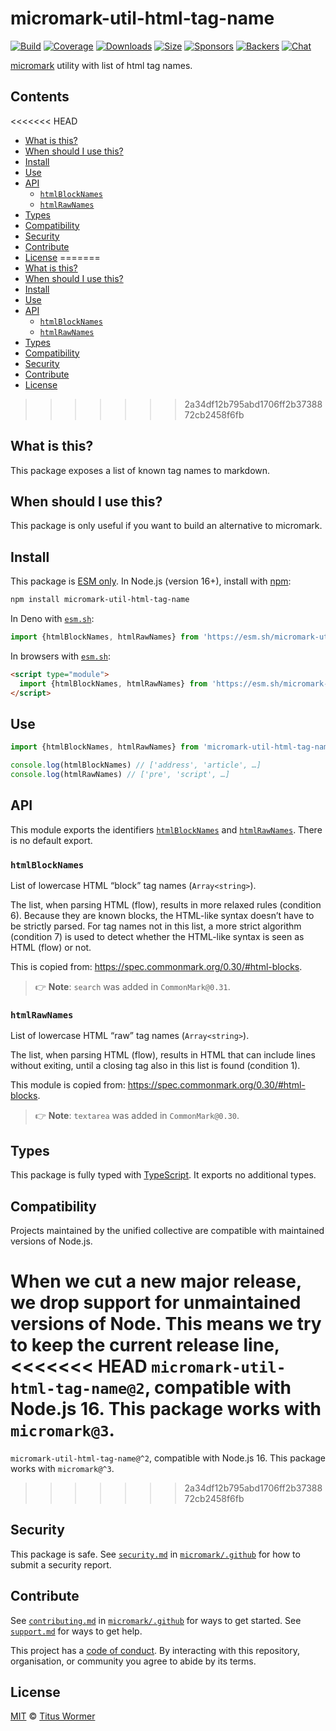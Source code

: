 # micromark-util-html-tag-name

[![Build][build-badge]][build]
[![Coverage][coverage-badge]][coverage]
[![Downloads][downloads-badge]][downloads]
[![Size][bundle-size-badge]][bundle-size]
[![Sponsors][sponsors-badge]][opencollective]
[![Backers][backers-badge]][opencollective]
[![Chat][chat-badge]][chat]

[micromark][] utility with list of html tag names.

## Contents

<<<<<<< HEAD
* [What is this?](#what-is-this)
* [When should I use this?](#when-should-i-use-this)
* [Install](#install)
* [Use](#use)
* [API](#api)
  * [`htmlBlockNames`](#htmlblocknames)
  * [`htmlRawNames`](#htmlrawnames)
* [Types](#types)
* [Compatibility](#compatibility)
* [Security](#security)
* [Contribute](#contribute)
* [License](#license)
=======
*   [What is this?](#what-is-this)
*   [When should I use this?](#when-should-i-use-this)
*   [Install](#install)
*   [Use](#use)
*   [API](#api)
    *   [`htmlBlockNames`](#htmlblocknames)
    *   [`htmlRawNames`](#htmlrawnames)
*   [Types](#types)
*   [Compatibility](#compatibility)
*   [Security](#security)
*   [Contribute](#contribute)
*   [License](#license)
>>>>>>> 2a34df12b795abd1706ff2b3738872cb2458f6fb

## What is this?

This package exposes a list of known tag names to markdown.

## When should I use this?

This package is only useful if you want to build an alternative to micromark.

## Install

This package is [ESM only][esm].
In Node.js (version 16+), install with [npm][]:

```sh
npm install micromark-util-html-tag-name
```

In Deno with [`esm.sh`][esmsh]:

```js
import {htmlBlockNames, htmlRawNames} from 'https://esm.sh/micromark-util-html-tag-name@1'
```

In browsers with [`esm.sh`][esmsh]:

```html
<script type="module">
  import {htmlBlockNames, htmlRawNames} from 'https://esm.sh/micromark-util-html-tag-name@1?bundle'
</script>
```

## Use

```js
import {htmlBlockNames, htmlRawNames} from 'micromark-util-html-tag-name'

console.log(htmlBlockNames) // ['address', 'article', …]
console.log(htmlRawNames) // ['pre', 'script', …]
```

## API

This module exports the identifiers [`htmlBlockNames`][api-html-block-names]
and [`htmlRawNames`][api-html-raw-names].
There is no default export.

### `htmlBlockNames`

List of lowercase HTML “block” tag names (`Array<string>`).

The list, when parsing HTML (flow), results in more relaxed rules (condition
6\).
Because they are known blocks, the HTML-like syntax doesn’t have to be strictly
parsed.
For tag names not in this list, a more strict algorithm (condition 7) is used
to detect whether the HTML-like syntax is seen as HTML (flow) or not.

This is copied from:
<https://spec.commonmark.org/0.30/#html-blocks>.

> 👉 **Note**: `search` was added in `CommonMark@0.31`.

### `htmlRawNames`

List of lowercase HTML “raw” tag names (`Array<string>`).

The list, when parsing HTML (flow), results in HTML that can include lines
without exiting, until a closing tag also in this list is found (condition
1\).

This module is copied from:
<https://spec.commonmark.org/0.30/#html-blocks>.

> 👉 **Note**: `textarea` was added in `CommonMark@0.30`.

## Types

This package is fully typed with [TypeScript][].
It exports no additional types.

## Compatibility

Projects maintained by the unified collective are compatible with maintained
versions of Node.js.

When we cut a new major release, we drop support for unmaintained versions of
Node.
This means we try to keep the current release line,
<<<<<<< HEAD
`micromark-util-html-tag-name@2`, compatible with Node.js 16.
This package works with `micromark@3`.
=======
`micromark-util-html-tag-name@^2`, compatible with Node.js 16.
This package works with `micromark@^3`.
>>>>>>> 2a34df12b795abd1706ff2b3738872cb2458f6fb

## Security

This package is safe.
See [`security.md`][securitymd] in [`micromark/.github`][health] for how to
submit a security report.

## Contribute

See [`contributing.md`][contributing] in [`micromark/.github`][health] for ways
to get started.
See [`support.md`][support] for ways to get help.

This project has a [code of conduct][coc].
By interacting with this repository, organisation, or community you agree to
abide by its terms.

## License

[MIT][license] © [Titus Wormer][author]

<!-- Definitions -->

[build-badge]: https://github.com/micromark/micromark/workflows/main/badge.svg

[build]: https://github.com/micromark/micromark/actions

[coverage-badge]: https://img.shields.io/codecov/c/github/micromark/micromark.svg

[coverage]: https://codecov.io/github/micromark/micromark

[downloads-badge]: https://img.shields.io/npm/dm/micromark-util-html-tag-name.svg

[downloads]: https://www.npmjs.com/package/micromark-util-html-tag-name

[bundle-size-badge]: https://img.shields.io/badge/dynamic/json?label=minzipped%20size&query=$.size.compressedSize&url=https://deno.bundlejs.com/?q=micromark-util-html-tag-name

[bundle-size]: https://bundlejs.com/?q=micromark-util-html-tag-name

[sponsors-badge]: https://opencollective.com/unified/sponsors/badge.svg

[backers-badge]: https://opencollective.com/unified/backers/badge.svg

[opencollective]: https://opencollective.com/unified

[npm]: https://docs.npmjs.com/cli/install

[esm]: https://gist.github.com/sindresorhus/a39789f98801d908bbc7ff3ecc99d99c

[esmsh]: https://esm.sh

[chat-badge]: https://img.shields.io/badge/chat-discussions-success.svg

[chat]: https://github.com/micromark/micromark/discussions

[license]: https://github.com/micromark/micromark/blob/main/license

[author]: https://wooorm.com

[health]: https://github.com/micromark/.github

[securitymd]: https://github.com/micromark/.github/blob/main/security.md

[contributing]: https://github.com/micromark/.github/blob/main/contributing.md

[support]: https://github.com/micromark/.github/blob/main/support.md

[coc]: https://github.com/micromark/.github/blob/main/code-of-conduct.md

[typescript]: https://www.typescriptlang.org

[micromark]: https://github.com/micromark/micromark

[api-html-block-names]: #htmlblocknames

[api-html-raw-names]: #htmlrawnames
